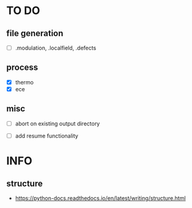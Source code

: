 # TO DO

## file generation
- [ ] .modulation, .localfield, .defects

## process
- [x] thermo
- [x] ece

## misc
- [ ] abort on existing output directory
- [ ] add resume functionality


# INFO

## structure
- <https://python-docs.readthedocs.io/en/latest/writing/structure.html>
